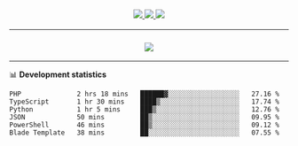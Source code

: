 <h3 align="center">
  <a href="https://github.com/hwalker928">
      <img src="https://img.shields.io/github/followers/hwalker928?label=Followers&style=for-the-badge&color=lightblue">
  </a>
  <a href="https://harryw.link/discord" alt="Discord">
      <img src="https://img.shields.io/discord/738451951758606336?label=discord&style=for-the-badge&color=lightblue"/>
  </a>
  <a href="https://harryw.link/sparked" alt="Sparked Host">
      <img src="https://img.shields.io/static/v1?label=Sponsor&message=Sparked%20Host&color=yellow&style=for-the-badge"/>
  </a>
</h3>

<hr>


<h3 align="center">
  <a href="https://github.com/hwalker928">
      <img src="https://github-profile-trophy.vercel.app/?username=hwalker928&no-bg=true&no-frame=true">
  </a>
</h3>


<hr>

📊 **Development statistics**

<!--START_SECTION:waka-->

```text
PHP              2 hrs 18 mins   ██████▓░░░░░░░░░░░░░░░░░░   27.16 %
TypeScript       1 hr 30 mins    ████▒░░░░░░░░░░░░░░░░░░░░   17.74 %
Python           1 hr 5 mins     ███▒░░░░░░░░░░░░░░░░░░░░░   12.76 %
JSON             50 mins         ██▒░░░░░░░░░░░░░░░░░░░░░░   09.95 %
PowerShell       46 mins         ██▒░░░░░░░░░░░░░░░░░░░░░░   09.12 %
Blade Template   38 mins         ██░░░░░░░░░░░░░░░░░░░░░░░   07.55 %
```

<!--END_SECTION:waka-->
